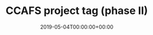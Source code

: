 ---
title: 'CCAFS project tag (phase II)'
field: 'cg.identifier.ccafsprojectpii'
slug: 'cg-identifier-ccafsprojectpii'
required: False
vocabulary: 'cg-identifier-ccafsprojectpii.txt'
date: '2019-05-04T00:00:00+00:00'
---